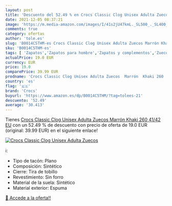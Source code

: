 ```yaml
---
layout: post
title: 'Descuento del 52.49 % en Crocs Classic Clog Unisex Adulta Zuecos '
date: 2021-12-05 08:37:21
image: 'https://m.media-amazon.com/images/I/41s2jU47kmL._SL500_._SL400_.jpg'
comments: true
category: ofertas
author: 'tole.es'
slug: 'B0014C5THM-es Crocs Classic Clog Unisex Adulta Zuecos Marrón Khaki 260...'
sku: 'B0014C5THM-es'
tags: [ 'Zapatos','Zapatos para hombre','Zapatos y complementos','Zuecos y mules para hombre','crocs','zuecos', ]
actualPrice: 19.0 EUR
currency: EUR
price: 19.0
comparePrice: 39.99 EUR
prodname: 'Crocs Classic Clog Unisex Adulta Zuecos  Marrón  Khaki 260   41/42 EU'
country: 'es'
flag: '🇪🇸'
brand: 'Crocs'
buyurl: 'https://www.amazon.es/dp/B0014C5THM/?tag=tolees-21'
descuento: '52.49'
average: '30.413'
---
```


Tienes [Crocs Classic Clog Unisex Adulta Zuecos  Marrón  Khaki 260   41/42 EU](https://www.amazon.es/dp/B0014C5THM/?tag=tolees-21) con un 52.49 % de descuento con precio de oferta de 19.0 EUR (original: 39.99 EUR) en el siguiente enlace!

[![Crocs Classic Clog Unisex Adulta Zuecos ](https://m.media-amazon.com/images/I/41s2jU47kmL._SL500_._SL400_.jpg)](https://www.amazon.es/dp/B0014C5THM/?tag=tolees-21)

ℹ️:

- Tipo de tacón: Plano
- Composición: Sintético
- Cierre: Tira de tobillo
- Revestimiento: Sin forro
- Material de la suela: Sintético
- Material exterior: Espuma

[🛒 Accede a la oferta!!](https://www.amazon.es/dp/B0014C5THM/?tag=tolees-21)

